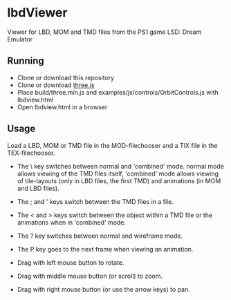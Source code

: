 # lbdViewer
Viewer for LBD, MOM and TMD files from the PS1 game LSD: Dream Emulator

## Running
* Clone or download this repository
* Clone or download [three.js](https://threejs.org)
* Place build/three.min.js and examples/js/controls/OrbitControls.js with lbdview.html
* Open lbdview.html in a browser

## Usage
Load a LBD, MOM or TMD file in the MOD-filechooser and a TIX file in the TEX-filechooser.

* The \\ key switches between normal and 'combined' mode. normal mode allows viewing of the TMD files itself, 'combined' mode allows viewing of tile-layouts (only in LBD files, the first TMD) and animations (in MOM and LBD files).
* The ; and ' keys switch between the TMD files in a file.
* The < and > keys switch between the object within a TMD file or the animations when in 'combined' mode.
* The ? key switches between normal and wireframe mode.
* The P key goes to the next frame when viewing an animation.

* Drag with left mouse button to rotate.
* Drag with middle mouse button (or scroll) to zoom.
* Drag with right mouse button (or use the arrow keys) to pan.
